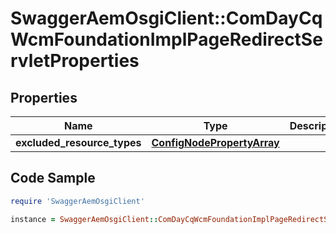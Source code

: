 # SwaggerAemOsgiClient::ComDayCqWcmFoundationImplPageRedirectServletProperties

## Properties

Name | Type | Description | Notes
------------ | ------------- | ------------- | -------------
**excluded_resource_types** | [**ConfigNodePropertyArray**](ConfigNodePropertyArray.md) |  | [optional] 

## Code Sample

```ruby
require 'SwaggerAemOsgiClient'

instance = SwaggerAemOsgiClient::ComDayCqWcmFoundationImplPageRedirectServletProperties.new(excluded_resource_types: null)
```


